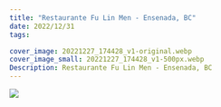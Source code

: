 ```yaml
---
title: "Restaurante Fu Lin Men - Ensenada, BC"
date: 2022/12/31
tags:

cover_image: 20221227_174428_v1-original.webp
cover_image_small: 20221227_174428_v1-500px.webp
Description: Restaurante Fu Lin Men - Ensenada, BC
---
```


[![](20221227_174428_v1-800px.webp)](20221227_174428_v1-original.webp)